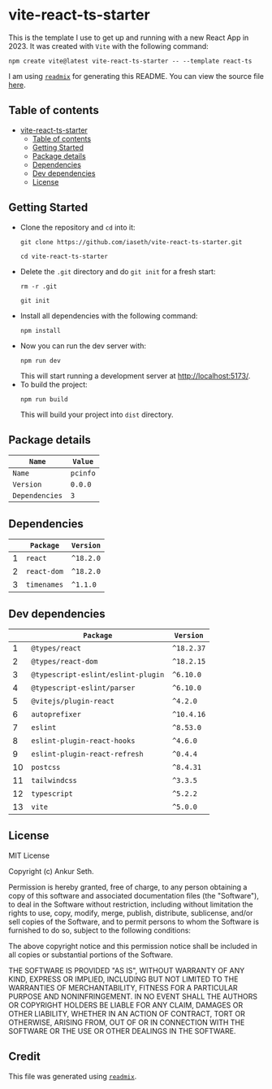 
# vite-react-ts-starter
This is the template I use to get up and running with a new React App in 2023.
It was created with `Vite` with the following command:
```
npm create vite@latest vite-react-ts-starter -- --template react-ts
```


I am using [`readmix`](https://github.com/iaseth/readmix) for generating this README.
You can view the source file [here](https://github.com/iaseth/vite-react-ts-starter/blob/master/README.md.rx).


## Table of contents
* [vite-react-ts-starter](#vite-react-ts-starter)
    * [Table of contents](#table-of-contents)
    * [Getting Started](#getting-started)
    * [Package details](#package-details)
    * [Dependencies](#dependencies)
    * [Dev dependencies](#dev-dependencies)
    * [License](#license)


## Getting Started
* Clone the repository and `cd` into it:
    ```
    git clone https://github.com/iaseth/vite-react-ts-starter.git
    ```
    ```
    cd vite-react-ts-starter
    ```
* Delete the `.git` directory and do `git init` for a fresh start:
    ```
    rm -r .git
    ```
    ```
    git init
    ```
* Install all dependencies with the following command:
    ```
    npm install
    ```
* Now you can run the dev server with:
    ```
    npm run dev
    ```
    This will start running a development server at [http://localhost:5173/](http://localhost:5173/).
* To build the project:
    ```
    npm run build
    ```
    This will build your project into `dist` directory.


## Package details
| `Name`         | `Value`   |
| -------------- | --------- |
| `Name`         | `pcinfo`  |
| `Version`      | `0.0.0`   |
| `Dependencies` | `3`       |



## Dependencies
|     | `Package`   | `Version`   |
| --- | ----------- | ----------- |
| 1   | `react`     | `^18.2.0`   |
| 2   | `react-dom` | `^18.2.0`   |
| 3   | `timenames` | `^1.1.0`    |



## Dev dependencies
|     | `Package`                          | `Version`   |
| --- | ---------------------------------- | ----------- |
| 1   | `@types/react`                     | `^18.2.37`  |
| 2   | `@types/react-dom`                 | `^18.2.15`  |
| 3   | `@typescript-eslint/eslint-plugin` | `^6.10.0`   |
| 4   | `@typescript-eslint/parser`        | `^6.10.0`   |
| 5   | `@vitejs/plugin-react`             | `^4.2.0`    |
| 6   | `autoprefixer`                     | `^10.4.16`  |
| 7   | `eslint`                           | `^8.53.0`   |
| 8   | `eslint-plugin-react-hooks`        | `^4.6.0`    |
| 9   | `eslint-plugin-react-refresh`      | `^0.4.4`    |
| 10  | `postcss`                          | `^8.4.31`   |
| 11  | `tailwindcss`                      | `^3.3.5`    |
| 12  | `typescript`                       | `^5.2.2`    |
| 13  | `vite`                             | `^5.0.0`    |



## License
MIT License

Copyright (c) Ankur Seth.

Permission is hereby granted, free of charge, to any person obtaining a copy
of this software and associated documentation files (the "Software"), to deal
in the Software without restriction, including without limitation the rights
to use, copy, modify, merge, publish, distribute, sublicense, and/or sell
copies of the Software, and to permit persons to whom the Software is
furnished to do so, subject to the following conditions:

The above copyright notice and this permission notice shall be included in all
copies or substantial portions of the Software.

THE SOFTWARE IS PROVIDED "AS IS", WITHOUT WARRANTY OF ANY KIND, EXPRESS OR
IMPLIED, INCLUDING BUT NOT LIMITED TO THE WARRANTIES OF MERCHANTABILITY,
FITNESS FOR A PARTICULAR PURPOSE AND NONINFRINGEMENT. IN NO EVENT SHALL THE
AUTHORS OR COPYRIGHT HOLDERS BE LIABLE FOR ANY CLAIM, DAMAGES OR OTHER
LIABILITY, WHETHER IN AN ACTION OF CONTRACT, TORT OR OTHERWISE, ARISING FROM,
OUT OF OR IN CONNECTION WITH THE SOFTWARE OR THE USE OR OTHER DEALINGS IN THE
SOFTWARE.


## Credit

This file was generated using [`readmix`](https://github.com/iaseth/readmix).


